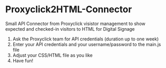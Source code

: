 # Proxyclick2HTML-Connector
Small API Connector from Proxyclick visistor management to show expected and checked-in visitors to HTML for Digital Signage

1. Ask the Proxyclick team for API credentials (duration up to one week)
2. Enter your API credentials and your username/password to the main.js file
3. Adjust your CSS/HTML file as you like
4. Have fun!
